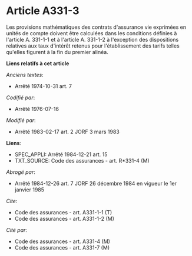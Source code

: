 # Article A331-3

Les provisions mathématiques des contrats d'assurance vie exprimées en unités de compte doivent être calculées dans les
conditions définies à l'article A. 331-1-1 et à l'article A. 331-1-2 à l'exception des dispositions relatives aux taux
d'intérêt retenus pour l'établissement des tarifs telles qu'elles figurent à la fin du premier alinéa.

**Liens relatifs à cet article**

_Anciens textes_:

  - Arrêté 1974-10-31 art. 7

_Codifié par_:

  - Arrêté 1976-07-16

_Modifié par_:

  - Arrêté 1983-02-17 art. 2 JORF 3 mars 1983

**Liens**:

  - SPEC_APPLI: Arrêté 1984-12-21 art. 15
  - TXT_SOURCE: Code des assurances - art. R*331-4 (M)

_Abrogé par_:

  - Arrêté 1984-12-26 art. 7 JORF 26 décembre 1984 en vigueur le 1er janvier 1985

_Cite_:

  - Code des assurances - art. A331-1-1 (T)
  - Code des assurances - art. A331-1-2 (M)

_Cité par_:

  - Code des assurances - art. A331-4 (M)
  - Code des assurances - art. A331-7 (M)
